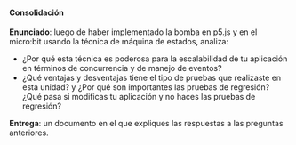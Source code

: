 #### Consolidación

**Enunciado**: luego de haber implementado la bomba en p5.js y en el micro:bit usando la técnica 
de máquina de estados, analiza: 

- ¿Por qué esta técnica es poderosa para la escalabilidad de tu 
aplicación en términos de concurrencia y de manejo de eventos?
- ¿Qué ventajas y desventajas tiene el tipo de pruebas que realizaste en esta unidad? y ¿Por qué 
son importantes las pruebas de regresión? ¿Qué pasa si modificas tu aplicación y no haces 
las pruebas de regresión?

**Entrega**: un documento en el que expliques las respuestas a las preguntas anteriores.
